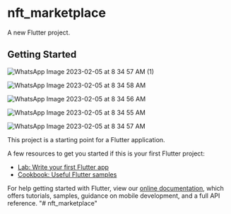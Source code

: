 # nft_marketplace

A new Flutter project.

## Getting Started

![WhatsApp Image 2023-02-05 at 8 34 57 AM (1)](https://user-images.githubusercontent.com/124460283/216803723-54d59e68-52fd-46c4-bb09-ace249b4c851.jpeg)

![WhatsApp Image 2023-02-05 at 8 34 58 AM](https://user-images.githubusercontent.com/124460283/216803735-283a2dfb-f315-4895-90d7-0379b8631778.jpeg)




![WhatsApp Image 2023-02-05 at 8 34 56 AM](https://user-images.githubusercontent.com/124460283/216803640-e2dacdfc-29af-4a4c-8aac-cb643afd542d.jpeg)

![WhatsApp Image 2023-02-05 at 8 34 55 AM](https://user-images.githubusercontent.com/124460283/216803641-65c6fa43-3afd-4beb-b660-3653201ca87a.jpeg)



![WhatsApp Image 2023-02-05 at 8 34 57 AM](https://user-images.githubusercontent.com/124460283/216803636-2e74054e-d344-479e-8c24-aea088ff1a7e.jpeg)




This project is a starting point for a Flutter application.

A few resources to get you started if this is your first Flutter project:

- [Lab: Write your first Flutter app](https://flutter.dev/docs/get-started/codelab)
- [Cookbook: Useful Flutter samples](https://flutter.dev/docs/cookbook)

For help getting started with Flutter, view our
[online documentation](https://flutter.dev/docs), which offers tutorials,
samples, guidance on mobile development, and a full API reference.
"# nft_marketplace" 
